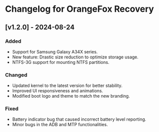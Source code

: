 # Changelog for OrangeFox Recovery

## [v1.2.0] - 2024-08-24
### Added
- Support for Samsung Galaxy A34X series.
- New feature: Drastic size reduction to optimize storage usage.
- NTFS-3G support for mounting NTFS partitions.

### Changed
- Updated kernel to the latest version for better stability.
- Improved UI responsiveness and animations.
- Modified boot logo and theme to match the new branding.

### Fixed
- Battery indicator bug that caused incorrect battery level reporting.
- Minor bugs in the ADB and MTP functionalities.
